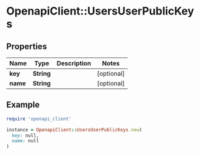 # OpenapiClient::UsersUserPublicKeys

## Properties

| Name | Type | Description | Notes |
| ---- | ---- | ----------- | ----- |
| **key** | **String** |  | [optional] |
| **name** | **String** |  | [optional] |

## Example

```ruby
require 'openapi_client'

instance = OpenapiClient::UsersUserPublicKeys.new(
  key: null,
  name: null
)
```

